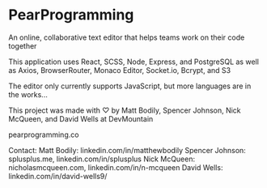 # PearProgramming

An online, collaborative text editor that helps teams work on their code together

This application uses React, SCSS, Node, Express, and PostgreSQL as well as Axios, BrowserRouter, Monaco Editor, Socket.io, Bcrypt, and S3

The editor only currently supports JavaScript, but more languages are in the works...

This project was made with ♡ by Matt Bodily, Spencer Johnson, Nick McQueen, and David Wells at DevMountain

pearprogramming.co



Contact: 
Matt Bodily: linkedin.com/in/matthewbodily
Spencer Johnson: splusplus.me, linkedin.com/in/splusplus
Nick McQueen: nicholasmcqueen.com, linkedin.com/in/n-mcqueen
David Wells: linkedin.com/in/david-wells9/
